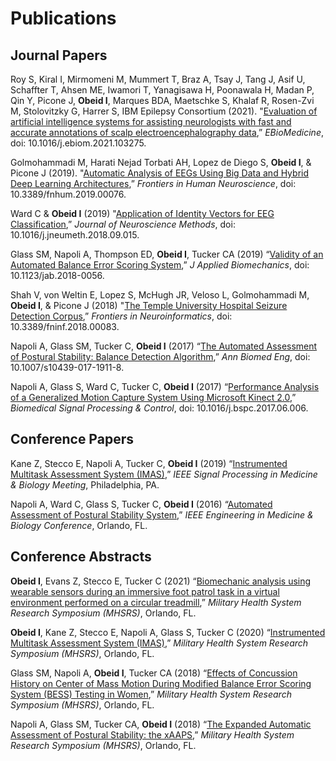# Publications

## Journal Papers

Roy S, Kiral I, Mirmomeni M, Mummert T, Braz A, Tsay J, Tang J, Asif U, Schaffter T, Ahsen ME, Iwamori T, Yanagisawa H, Poonawala H, Madan P, Qin Y, Picone J, **Obeid I**, Marques BDA, Maetschke S, Khalaf R, Rosen-Zvi M, Stolovitzky G, Harrer S, IBM Epilepsy Consortium (2021). "[Evaluation of artificial intelligence systems for assisting neurologists with fast and accurate annotations of scalp electroencephalography data](https://github.com/vectortronic/publications/blob/main/roy_2021.pdf),” _EBioMedicine_, doi: 10.1016/j.ebiom.2021.103275.

Golmohammadi M, Harati Nejad Torbati AH, Lopez de Diego S, **Obeid I**, & Picone J (2019). "[Automatic Analysis of EEGs Using Big Data and Hybrid Deep Learning Architectures](https://github.com/vectortronic/publications/blob/main/golmohammadi_2019.pdf),” _Frontiers in Human Neuroscience_, doi: 10.3389/fnhum.2019.00076.

Ward C & **Obeid I** (2019) "[Application of Identity Vectors for EEG Classification](https://github.com/vectortronic/publications/blob/main/glass_2019.pdf),” _Journal of Neuroscience Methods_, doi: 10.1016/j.jneumeth.2018.09.015.

Glass SM, Napoli A, Thompson ED, **Obeid I**, Tucker CA (2019) “[Validity of an Automated Balance Error Scoring System](https://github.com/vectortronic/publications/blob/main/glass_2019.pdf),” _J Applied Biomechanics_, doi: 10.1123/jab.2018-0056.

Shah V, von Weltin E, Lopez S, McHugh JR, Veloso L, Golmohammadi M, **Obeid I**, & Picone J (2018) "[The Temple University Hospital Seizure Detection Corpus](https://github.com/vectortronic/publications/blob/main/shah_2018.pdf),” _Frontiers in Neuroinformatics_, doi: 10.3389/fninf.2018.00083.

Napoli A, Glass SM, Tucker C, **Obeid I** (2017) “[The Automated Assessment of Postural Stability: Balance Detection Algorithm](https://github.com/vectortronic/publications/blob/main/napoli_2017a.pdf),” _Ann Biomed Eng_, doi: 10.1007/s10439-017-1911-8.

Napoli A, Glass S, Ward C, Tucker C, **Obeid I** (2017) “[Performance Analysis of a Generalized Motion Capture System Using Microsoft Kinect 2.0](https://github.com/vectortronic/publications/blob/main/napoli_2017b.pdf),” _Biomedical Signal Processing & Control_, doi: 10.1016/j.bspc.2017.06.006.

## Conference Papers
Kane Z, Stecco E, Napoli A, Tucker C, **Obeid I** (2019) “[Instrumented Multitask Assessment System (IMAS)](https://github.com/vectortronic/publications/blob/main/kane_2019.pdf),” _IEEE Signal Processing in Medicine & Biology Meeting_, Philadelphia, PA.

Napoli A, Ward C, Glass S, Tucker C, **Obeid I** (2016) “[Automated Assessment of Postural Stability System](https://github.com/vectortronic/publications/blob/main/napoli_2016.pdf),” _IEEE Engineering in Medicine & Biology Conference_, Orlando, FL.

## Conference Abstracts
**Obeid I**, Evans Z, Stecco E, Tucker C (2021) “[Biomechanic analysis using wearable sensors during an immersive foot patrol task in a virtual environment performed on a circular treadmill](https://github.com/vectortronic/publications/blob/main/obeid_2021.pdf),” _Military Health System Research Symposium (MHSRS)_, Orlando, FL.

**Obeid I**, Kane Z, Stecco E, Napoli A, Glass S, Tucker C (2020) “[Instrumented Multitask Assessment System (IMAS)](https://github.com/vectortronic/publications/blob/main/obeid_2020.pdf),” _Military Health System Research Symposium (MHSRS)_, Orlando, FL.

Glass SM, Napoli A, **Obeid I**, Tucker CA (2018) “[Effects of Concussion History on Center of Mass Motion During Modified Balance Error Scoring System (BESS) Testing in Women](https://github.com/vectortronic/publications/blob/main/glass_2018.pdf),” _Military Health System Research Symposium (MHSRS)_, Orlando, FL.

Napoli A, Glass SM, Tucker CA, **Obeid I** (2018) “[The Expanded Automatic Assessment of Postural Stability: the xAAPS](https://github.com/vectortronic/publications/blob/main/napoli_2018.pdf),” _Military Health System Research Symposium (MHSRS)_, Orlando, FL.

